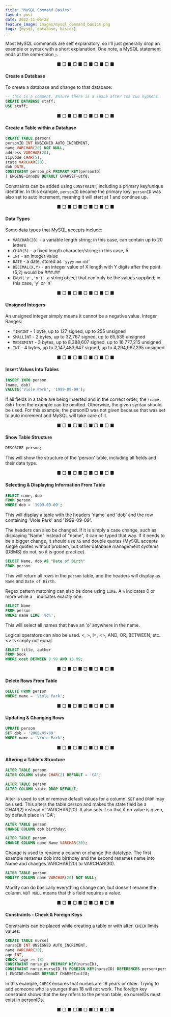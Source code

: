 ```yaml
---
title: "MySQL Command Basics"
layout: post
date: 2022-11-06-22
feature_image: images/mysql_command_basics.png
tags: [mysql, database, basics]
---
```


<!--more-->

Most MySQL commands are self explanatory, so I'll just generally drop an example or syntax with a short explanation. One note, a MySQL statement ends at the semi-colon `;`. 


<div align="center">■ □ ■ □ ■ □ ■ □ ■ □ ■</div>

#### Create a Database
To create a database and change to that database:

```sql
-- this is a comment. Ensure there is a space after the two hyphens. 
CREATE DATABASE staff;
USE staff;
```

<div align="center">■ □ ■ □ ■ □ ■ □ ■ □ ■</div>


#### Create a Table within a Database

```sql
CREATE TABLE person(
personID INT UNSIGNED AUTO_INCREMENT,
name VARCHAR(20) NOT NULL,
address VARCHAR(20),
zipCode CHAR(5),
state VARCHAR(20),
dob DATE,
CONSTRAINT person_pk PRIMARY KEY(personID)
) ENGINE=InnoDB DEFAULT CHARSET=utf8;
```

Constraints can be added using `CONSTRAINT`, including a primary key/unique identifier. In this example, `personID` became the primary key. 
`personID` was also set to auto increment, meaning it will start at 1 and continue up.


<div align="center">■ □ ■ □ ■ □ ■ □ ■ □ ■</div>


#### Data Types

Some data types that MySQL accepts include:
- `VARCHAR(20)` - a variable length string; in this case, can contain up to 20 letters
- `CHAR(5)` - a fixed length character/string; in this case, 5
- `INT` - an integer value
- `DATE` - a date, stored as `'yyyy-mm-dd'`
- `DECIMAL(X,Y)` - an integer value of X length with Y digits after the point. (5,2) would be ###.##
- `ENUM('y','n')` - a string object that can only be the values supplied; in this case, 'y' or 'n'


<div align="center">■ □ ■ □ ■ □ ■ □ ■ □ ■</div>


#### Unsigned Integers

An unsigned integer simply means it cannot be a negative value. 
Integer Ranges:
- `TINYINT` - 1 byte, up to 127 signed, up to 255 unsigned
- `SMALLINT` - 2 bytes, up to 32,767 signed, up to 65,535 unsigned
- `MEDIUMINT` - 3 bytes, up to 8,388,607 signed, up to 16,777,215 unsigned
- `INT` - 4 bytes, up to 2,147,483,647 signed, up to 4,294,967,295 unsigned


<div align="center">■ □ ■ □ ■ □ ■ □ ■ □ ■</div>


#### Insert Values Into Tables

```sql
INSERT INTO person
(name, dob)
VALUES('Viole Park', '1999-09-09');
```

If all fields in a table are being inserted and in the correct order, the `(name, dob)` from the example can be omitted. Otherwise, the given syntax should be used. For this example, the personID was not given because that was set to auto increment and MySQL will take care of it. 


<div align="center">■ □ ■ □ ■ □ ■ □ ■ □ ■</div>


#### Show Table Structure

```sql
DESCRIBE person;
```

This will show the structure of the 'person' table, including all fields and their data type.


<div align="center">■ □ ■ □ ■ □ ■ □ ■ □ ■</div>


#### Selecting & Displaying Information From Table

```sql
SELECT name, dob
FROM person
WHERE dob = '1999-09-09';
```
This will display a table with the headers 'name' and 'dob' and the row containing 'Viole Park' and '1999-09-09'. 

The headers can also be changed. If it is simply a case change, such as displaying "Name" instead of "name", it can be typed that way. If it needs to be a bigger change, it should use `AS` and double quotes (MySQL accepts single quotes without problem, but other database management systems (DBMS) do not, so it is good practice). 

```sql
SELECT Name, dob AS "Date of Birth"
FROM person
```
This will return all rows in the `person` table, and the headers will display as `Name` and `Date of Birth`.

Regex pattern matching can also be done using `LIKE`. A `%` indicates 0 or more while a `_` indicates exactly one.
```sql
SELECT Name
FROM person
WHERE name LIKE '%o%';
```
This will select all names that have an 'o' anywhere in the name. 

Logical operators can also be used. <, >, !=, <>, AND, OR, BETWEEN, etc.
<> is simply not equal. 
```sql
SELECT title, author
FROM book
WHERE cost BETWEEN 9.99 AND 15.99;
```

<div align="center">■ □ ■ □ ■ □ ■ □ ■ □ ■</div>


#### Delete Rows From Table
```sql
DELETE FROM person
WHERE name = 'Viole Park';
```

<div align="center">■ □ ■ □ ■ □ ■ □ ■ □ ■</div>


#### Updating & Changing Rows 
```sql
UPDATE person
SET dob = '2000-09-09'
WHERE name = 'Viole Park';
```

<div align="center">■ □ ■ □ ■ □ ■ □ ■ □ ■</div>


#### Altering a Table's Structure
```sql
ALTER TABLE person
ALTER COLUMN state CHAR(2) DEFAULT = 'CA';

ALTER TABLE person
ALTER COLUMN state DROP DEFAULT;
```

Alter is used to set or remove default values for a column. `SET` and `DROP` may be used. 
This alters the table person and makes the state field be a CHAR(2) instead of VARCHAR(20). It also sets it so that if no value is given, by default place in 'CA';

```sql
ALTER TABLE person
CHANGE COLUMN dob birthday;

ALTER TABLE person
CHANGE COLUMN name Name VARCHAR(30);
```
Change is used to rename a column or change the datatype. The first example renames dob into birthday and the second renames name into Name and changes VARCHAR(20) to VARCHAR(30).

```sql
ALTER TABLE person
MODIFY COLUMN name VARCHAR(20) NOT NULL;
```

Modify can do basically everything change can, but doesn't rename the column. `NOT NULL` means that this field requires a value. 


<div align="center">■ □ ■ □ ■ □ ■ □ ■ □ ■</div>


#### Constraints - Check & Foreign Keys
 Constraints can be placed while creating a table or with alter. `CHECK` limits values.
 
 ```sql
 CREATE TABLE nurse(
 nurseID INT UNSIGNED AUTO_INCREMENT,
 name VARCHAR(30),
 age INT,
 CHECK (age >= 18)
 CONSTRAINT nurse_pk PRIMARY KEY(nurseID),
 CONSTRAINT nurse_nurseID_fk FOREIGN KEY(nurseID) REFERENCES person(personID)
 ) ENGINE=InnoDB DEFAULT CHARSET=utf8;
 ```
 
 In this example, `CHECK` ensures that nurses are 18 years or older. Trying to add someone who is younger than 18 will not work. The foreign key constraint shows that the key refers to the person table, so nurseIDs must exist in personIDs.
 
 
<div align="center">■ □ ■ □ ■ □ ■ □ ■ □ ■</div>


